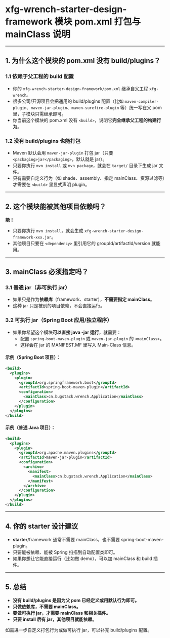 # xfg-wrench-starter-design-framework 模块 pom.xml 打包与 mainClass 说明

---

## 1. 为什么这个模块的 pom.xml 没有 build/plugins？

### 1.1 依赖于父工程的 build 配置
- 你的 `xfg-wrench-starter-design-framework/pom.xml` 继承自父工程 `xfg-wrench`。
- 很多公司/开源项目会把通用的 build/plugins 配置（比如 `maven-compiler-plugin`、`maven-jar-plugin`、`maven-surefire-plugin` 等）统一写在父 pom 里，子模块只需继承即可。
- 你当前这个模块的 pom.xml 没有 `<build>`，说明它**完全继承父工程的构建行为**。

### 1.2 没有 build/plugins 也能打包
- Maven 默认会用 `maven-jar-plugin` 打包 jar（只要 `<packaging>jar</packaging>`，默认就是 jar）。
- 只要你执行 `mvn install` 或 `mvn package`，就会在 `target/` 目录下生成 jar 文件。
- 只有需要自定义行为（如 shade、assembly、指定 mainClass、资源过滤等）才需要在 `<build>` 里显式声明 plugin。

---

## 2. 这个模块能被其他项目依赖吗？

**能！**
- 只要你执行 `mvn install`，就会生成 `xfg-wrench-starter-design-framework-xxx.jar`。
- 其他项目只要在 `<dependency>` 里引用它的 groupId/artifactId/version 就能用。

---

## 3. mainClass 必须指定吗？

### 3.1 普通 jar（非可执行 jar）
- 如果只是作为**依赖库**（framework、starter），**不需要指定 mainClass**。
- 这种 jar 只是被别的项目依赖，不会直接运行。

### 3.2 可执行 jar（Spring Boot 应用/独立程序）
- 如果你希望这个模块**可以直接 java -jar 运行**，就需要：
  - 配置 `spring-boot-maven-plugin` 或 `maven-jar-plugin` 的 `<mainClass>`。
  - 这样会在 jar 的 MANIFEST.MF 里写入 Main-Class 信息。

#### 示例（Spring Boot 项目）：
```xml
<build>
  <plugins>
    <plugin>
      <groupId>org.springframework.boot</groupId>
      <artifactId>spring-boot-maven-plugin</artifactId>
      <configuration>
        <mainClass>cn.bugstack.wrench.Application</mainClass>
      </configuration>
    </plugin>
  </plugins>
</build>
```

#### 示例（普通 Java 项目）：
```xml
<build>
  <plugins>
    <plugin>
      <groupId>org.apache.maven.plugins</groupId>
      <artifactId>maven-jar-plugin</artifactId>
      <configuration>
        <archive>
          <manifest>
            <mainClass>cn.bugstack.wrench.Application</mainClass>
          </manifest>
        </archive>
      </configuration>
    </plugin>
  </plugins>
</build>
```

---

## 4. 你的 starter 设计建议

- **starter**/framework 通常不需要 mainClass，也不需要 spring-boot-maven-plugin。
- 只要能被依赖、能被 Spring 扫描到自动配置类即可。
- 如果你想让它能直接运行（比如做 demo），可以加 mainClass 和 build 插件。

---

## 5. 总结

- **没有 build/plugins 是因为父 pom 已经定义或用默认行为即可。**
- **只做依赖库，不需要 mainClass。**
- **要做可执行 jar，才需要 mainClass 和相关插件。**
- **只要 install 后有 jar，其他项目就能依赖。**

如需进一步自定义打包行为或做可执行 jar，可以补充 build/plugins 配置。 